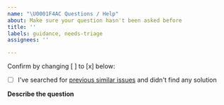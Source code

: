 ```yaml
---
name: "\U0001F4AC Questions / Help"
about: Make sure your question hasn't been asked before
title: ''
labels: guidance, needs-triage
assignees: ''

---
```


Confirm by changing [ ] to [x] below:
- [ ] I've searched for [previous similar issues](https://github.com/aws/aws-iot-device-sdk-cpp-v2/issues/) and didn't find any solution

**Describe the question**
